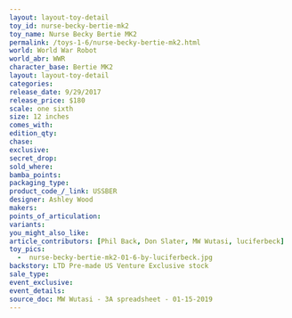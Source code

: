 ```yaml
---
layout: layout-toy-detail 
toy_id: nurse-becky-bertie-mk2
toy_name: Nurse Becky Bertie MK2
permalink: /toys-1-6/nurse-becky-bertie-mk2.html
world: World War Robot
world_abr: WWR
character_base: Bertie MK2
layout: layout-toy-detail
categories: 
release_date: 9/29/2017
release_price: $180 
scale: one sixth
size: 12 inches
comes_with: 
edition_qty: 
chase: 
exclusive: 
secret_drop: 
sold_where: 
bamba_points: 
packaging_type: 
product_code_/_link: USSBER
designer: Ashley Wood
makers: 
points_of_articulation: 
variants: 
you_might_also_like: 
article_contributors: [Phil Back, Don Slater, MW Wutasi, luciferbeck]
toy_pics: 
  -  nurse-becky-bertie-mk2-01-6-by-luciferbeck.jpg
backstory: LTD Pre-made US Venture Exclusive stock
sale_type: 
event_exclusive: 
event_details: 
source_doc: MW Wutasi - 3A spreadsheet - 01-15-2019
---
```

